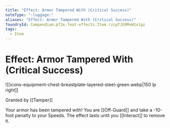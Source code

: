 ```yaml
---
title: "Effect: Armor Tampered With (Critical Success)"
noteType: ":luggage:"
aliases: "Effect: Armor Tampered With (Critical Success)"
foundryId: Compendium.pf2e.feat-effects.Item.rzcpTJU9MvW1x1gz
tags:
  - Item
---
```


# Effect: Armor Tampered With (Critical Success)
![[icons-equipment-chest-breastplate-layered-steel-green.webp|150 lp right]]

Granted by [[Tamper]]

Your armor has been tampered with! You are [[Off-Guard]] and take a -10-foot penalty to your Speeds. The effect lasts until you [[Interact]] to remove it.
